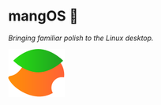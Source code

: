 # mangOS 🥭
_Bringing familiar polish to the Linux desktop._

![mangOS Logo](assets/logos/mangOS_standalone.svg)



